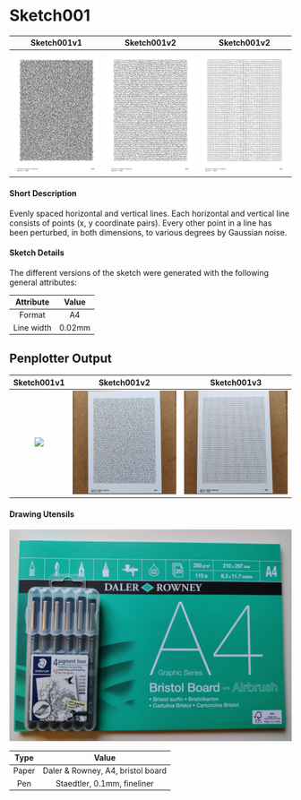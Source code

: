 # Sketch001

Sketch001v1                                          |  Sketch001v2                                        |  Sketch001v2                                       |
:---------------------------------------------------:|:---------------------------------------------------:|:--------------------------------------------------:|
[![](sketch001/output1.png)](sketch001/output1.png)  | [![](sketch001/output2.png)](sketch001/output2.png) | [![](sketch001/output3.png)](sketch001/output3.png)|

#### Short Description

Evenly spaced horizontal and vertical lines. Each horizontal and vertical line consists of points (x, y coordinate pairs). Every other point in a line has been perturbed, in both dimensions, to various degrees by Gaussian noise.

#### Sketch Details

The different versions of the sketch were generated with the following general attributes: 

<center>

 Attribute   | Value                                |
:-----------:|:------------------------------------:|
 Format      | A4                                   |
 Line width  | 0.02mm                               |

</center>


## Penplotter Output

Sketch001v1                                          |  Sketch001v2                                        |  Sketch001v3                                       |
:---------------------------------------------------:|:---------------------------------------------------:|:--------------------------------------------------:|
[![](sketch001/penplotter_output1.jpg)](sketch001/penplotter_output1.jpg)  | [![](sketch001/penplotter_output2.jpg)](sketch001/penplotter_output2.jpg) | [![](sketch001/penplotter_output3.jpg)](sketch001/penplotter_output3.jpg)|


#### Drawing Utensils

[![](sketch001/drawing_utensils_1.jpg)](sketch001/drawing_utensils_1.jpg) 


<center>

 Type        | Value                                |
:-----------:|:------------------------------------:|
 Paper       | Daler & Rowney, A4, bristol board    |
 Pen         | Staedtler, 0.1mm, fineliner          |

</center>